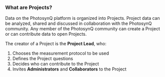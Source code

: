 ### What are Projects?

Data on the PhotosynQ platform is organized into Projects. Project data can be analyzed, shared and discussed in collaboration with the PhotosynQ community. Any member of the PhotosynQ community can create a Project or can contribute data to open Projects.

The creator of a Project is the **Project Lead**, who:

1. Chooses the measurement protocol to be used
2. Defines the Project questions
3. Decides who can contribute to the Project
4. Invites **Administrators** and **Collaborators** to the Project
